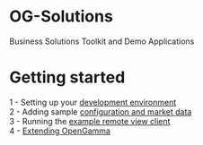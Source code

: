 OG-Solutions
============

Business Solutions Toolkit and Demo Applications

Getting started
===============

1 - Setting up your [development environment](docs/development-environment.rst)<br/>
2 - Adding sample [configuration and market data](docs/data-setup.rst)<br/>
3 - Running the [example remote view client](docs/remote-view-client.rst)<br/>
4 - [Extending OpenGamma](docs/extending-og.rst)

